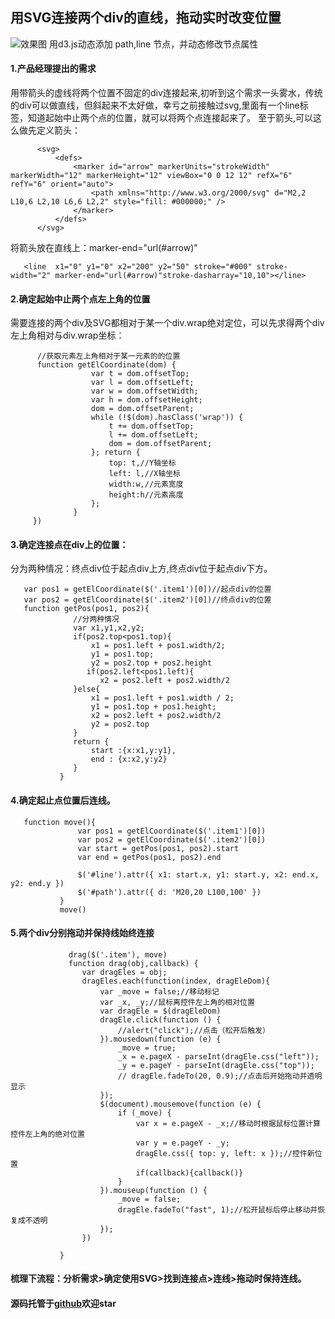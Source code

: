 ## 用SVG连接两个div的直线，拖动实时改变位置
![效果图](https://github.com/liubin915249126/javascript/blob/master/SVG/image/svgDrag.gif)
用d3.js动态添加 path,line 节点，并动态修改节点属性

#### 1.产品经理提出的需求
>
  用带箭头的虚线将两个位置不固定的div连接起来,初听到这个需求一头雾水，传统的div可以做直线，但斜起来不太好做，幸亏之前接触过svg,里面有一个line标签，知道起始中止两个点的位置，就可以将两个点连接起来了。
  至于箭头,可以这么做先定义箭头：
  ```
        <svg>
            <defs>
                <marker id="arrow" markerUnits="strokeWidth" markerWidth="12" markerHeight="12" viewBox="0 0 12 12" refX="6" refY="6" orient="auto">
                    <path xmlns="http://www.w3.org/2000/svg" d="M2,2 L10,6 L2,10 L6,6 L2,2" style="fill: #000000;" />
                </marker>
            </defs>
        </svg>
  ```
  将箭头放在直线上：marker-end="url(#arrow)"
  ```
     <line  x1="0" y1="0" x2="200" y2="50" stroke="#000" stroke-width="2" marker-end="url(#arrow)"stroke-dasharray="10,10"></line> 
  ```
>
#### 2.确定起始中止两个点左上角的位置
>
  需要连接的两个div及SVG都相对于某一个div.wrap绝对定位，可以先求得两个div左上角相对与div.wrap坐标：
  ```
        //获取元素左上角相对于某一元素的的位置
        function getElCoordinate(dom) {
                    var t = dom.offsetTop;
                    var l = dom.offsetLeft;
                    var w = dom.offsetWidth;
                    var h = dom.offsetHeight;
                    dom = dom.offsetParent;
                    while (!$(dom).hasClass('wrap')) {
                        t += dom.offsetTop;
                        l += dom.offsetLeft;
                        dom = dom.offsetParent;
                    }; return {
                        top: t,//Y轴坐标
                        left: l,//X轴坐标
                        width:w,//元素宽度
                        height:h//元素高度 
                    };
                }
       })
  ```
>
#### 3.确定连接点在div上的位置：
>
  分为两种情况：终点div位于起点div上方,终点div位于起点div下方。
```
   var pos1 = getElCoordinate($('.item1')[0])//起点div的位置
   var pos2 = getElCoordinate($('.item2')[0])//终点div的位置
   function getPos(pos1, pos2){
              //分两种情况
              var x1,y1,x2,y2;
              if(pos2.top<pos1.top){
                  x1 = pos1.left + pos1.width/2;
                  y1 = pos1.top;
                  y2 = pos2.top + pos2.height
                 if(pos2.left<pos1.left){
                    x2 = pos2.left + pos2.width/2
              }else{
                  x1 = pos1.left + pos1.width / 2;
                  y1 = pos1.top + pos1.height;
                  x2 = pos2.left + pos2.width/2
                  y2 = pos2.top 
              }
              return {
                  start :{x:x1,y:y1},
                  end : {x:x2,y:y2}
              }
           }
```
>
#### 4.确定起止点位置后连线。
>
```
   function move(){
               var pos1 = getElCoordinate($('.item1')[0])
               var pos2 = getElCoordinate($('.item2')[0])
               var start = getPos(pos1, pos2).start
               var end = getPos(pos1, pos2).end

               $('#line').attr({ x1: start.x, y1: start.y, x2: end.x, y2: end.y })
               $('#path').attr({ d: 'M20,20 L100,100' })
           }
           move()
```
>
#### 5.两个div分别拖动并保持线始终连接
>
```
             drag($('.item'), move)
             function drag(obj,callback) {
                var dragEles = obj;
                dragEles.each(function(index, dragEleDom){
                    var _move = false;//移动标记
                    var _x, _y;//鼠标离控件左上角的相对位置
                    var dragEle = $(dragEleDom)
                    dragEle.click(function () {
                        //alert("click");//点击（松开后触发）
                    }).mousedown(function (e) {
                        _move = true;
                        _x = e.pageX - parseInt(dragEle.css("left"));
                        _y = e.pageY - parseInt(dragEle.css("top"));
                        // dragEle.fadeTo(20, 0.9);//点击后开始拖动并透明显示
                    });
                    $(document).mousemove(function (e) {
                        if (_move) {
                            var x = e.pageX - _x;//移动时根据鼠标位置计算控件左上角的绝对位置
                            var y = e.pageY - _y;
                            dragEle.css({ top: y, left: x });//控件新位置
                            if(callback){callback()}
                        }
                    }).mouseup(function () {
                        _move = false;
                        dragEle.fadeTo("fast", 1);//松开鼠标后停止移动并恢复成不透明
                    });
                })
                
           }
   ```        
>
#### 梳理下流程：分析需求>确定使用SVG>找到连接点>连线>拖动时保持连线。
#### 源码托管于[github](https://github.com/liubin915249126/javascript/tree/master/SVG)欢迎star